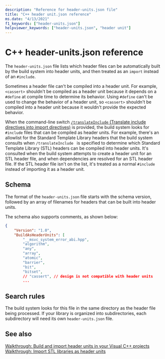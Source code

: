 ```yaml
---
description: "Reference for header-units.json file"
title: "C++ header unit.json reference"
ms.date: "4/13/2021"
f1_keywords: ["header-units.json"]
helpviewer_keywords: ["header-units.json", "header unit"]
---
```


# C++ header-units.json reference

The `header-units.json` file lists which header files can be automatically built by the build system into header units, and then treated as an `import` instead of an `#include`.

Sometimes a header file can't be compiled into a header unit. For example, `<cassert>` shouldn't be compiled as a header unit because it depends on a `#define` at compile time to determine its behavior. Using `#define` can't be used to change the behavior of a header unit, so `<cassert>` shouldn't be compiled into a header unit because it wouldn't provide the expected behavior.

When the command-line switch [`/translateInclude` (Translate include directives into import directives)](./reference/translateinclude.md) is provided, the build system looks for `#include` files that can be compiled as header units. For example, there's an allowlist for the Standard Template Library headers that the build system consults when `/translateInclude ` is specified to determine which Standard Template Library (STL) headers can be compiled into header units. It's consulted when the build system attempts to create a header unit for an STL header file, and when dependencies are resolved for an STL header file. If the STL header file isn't on the list, it's treated as a normal `#include` instead of importing it as a header unit.

## Schema

The format of the `header-units.json` file starts with the schema version, followed by an array of filenames for headers that can be built into header units.

The schema also supports comments, as shown below:

```json
{ 
    "Version": "1.0",
    "BuildAsHeaderUnits": [
        "__msvc_system_error_abi.hpp",
        "algorithm",
        "any",
        "array",
        "atomic",
        "barrier",
        "bit",
        "bitset",
        // "cassert", // design is not compatible with header units
        ...
```

## Search rules

The build system looks for this file in the same directory as the header file being processed. If your library is organized into subdirectories, each subdirectory will need its own `header-units.json` file.

## See also

[Walkthrough: Build and import header units in your Visual C++ projects](walkthrough-header-units.md)\
[Walkthrough: Import STL libraries as header units](walkthrough-import-stl-header-units.md#approach1)